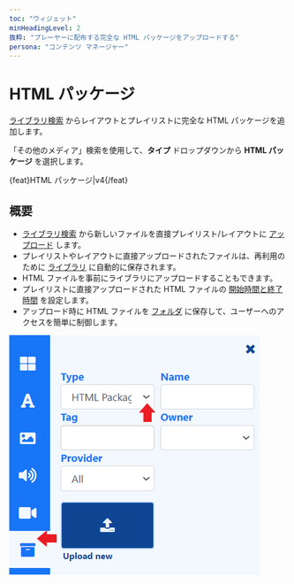 ```yaml
---
toc: "ウィジェット"
minHeadingLevel: 2
抜粋: "プレーヤーに配布する完全な HTML パッケージをアップロードする"
persona: "コンテンツ マネージャー"
---
```


# HTML パッケージ

[ライブラリ検索](layouts_editor.html#content-library-search) からレイアウトとプレイリストに完全な HTML パッケージを追加します。

「その他のメディア」検索を使用して、**タイプ** ドロップダウンから **HTML パッケージ** を選択します。

{feat}HTML パッケージ|v4{/feat}

## 概要

- [ライブラリ検索](layouts_editor.html#content-library-search) から新しいファイルを直接プレイリスト/レイアウトに [アップロード](media_library.html#content-add-media-upload) します。
- プレイリストやレイアウトに直接アップロードされたファイルは、再利用のために [ライブラリ](media_library.html) に自動的に保存されます。
- HTML ファイルを事前にライブラリにアップロードすることもできます。
- プレイリストに直接アップロードされた HTML ファイルの [開始時間と終了時間](media_playlists.html#content-widget-expiry-dates) を設定します。
- アップロード時に HTML ファイルを [フォルダ](tour_folders.html#content-saving-to-folders) に保存して、ユーザーへのアクセスを簡単に制御します。

![HTML パッケージ](img/v4_media_module_htmlpackage.png)

